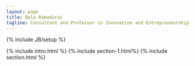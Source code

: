 ```yaml
---
layout: page
title: Bala Ramadurai
tagline: Consultant and Professor in Innovation and Entrepreneurship
---
```

{% include JB/setup %}

{% include intro.html %} 
{% include section-1.html%}
{% include section.html %}
